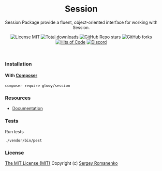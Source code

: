 <h1 align="center">Session</h1>
<p align="center">
Session Package provide a fluent, object-oriented interface for working with Session.
</p>

<p align="center">
<img src="https://img.shields.io/badge/license-MIT-blue.svg?label=License" alt="License MIT"> <a href="https://packagist.org/packages/glowy/filesystem"><img src="https://poser.pugx.org/glowy/filesystem/downloads" alt="Total downloads"></a> <img alt="GitHub Repo stars" src="https://img.shields.io/github/stars/glowyphp/filesystem?label=Stars"> <img alt="GitHub forks" src="https://img.shields.io/github/forks/glowyphp/filesystem?label=Forks"> <a href="https://hitsofcode.com"><img alt="Hits of Code" src="https://hitsofcode.com/github/glowyphp/filesystem?branch=4.x"></a> <a href="https://discord.gg/ewQkqgfBAc"><img src="https://img.shields.io/discord/423097982498635778.svg?logo=discord&label=Discord%20Chat" alt="Discord"></a>
</p>

<br>

### Installation

#### With [Composer](https://getcomposer.org)

```
composer require glowy/session
```

### Resources
* [Documentation](https://awilum.github.io/glowyphp/session)

### Tests

Run tests

```
./vendor/bin/pest
```

### License
[The MIT License (MIT)](https://github.com/glowyphp/session/blob/master/LICENSE.txt)
Copyright (c) [Sergey Romanenko](https://github.com/Awilum)
